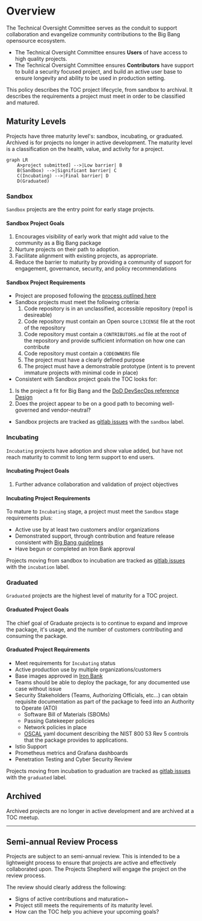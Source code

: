 # Overview

The Technical Oversight Committee serves as the conduit to support collaboration and evangelize community contributions to the Big Bang opensource ecosystem.

* The Technical Oversight Committee ensures __Users__ of have access to high quality projects.
* The Technical Oversight Committee ensures __Contributors__ have support to build a security focused project, and build an active user base to ensure longevity and ability to be used in production setting.

This policy describes the TOC project lifecycle, from sandbox to archival. It describes the requirements a project must meet in order to be classified and matured.

## Maturity Levels

Projects have three maturity level's: sandbox, incubating, or graduated. Archived is for projects no longer in active development. The maturity level is a classification on the health, value, and activity for a project.

```mermaid
graph LR
    A>project submitted] -->|Low barrier| B
    B(Sandbox) -->|Significant barrier| C
    C(Incubating) -->|Final barrier| D
    D(Graduated)
```

### Sandbox

`Sandbox` projects are the entry point for early stage projects.

#### Sandbox Project Goals

1. Encourages visibility of early work that might add value to the community as a Big Bang package
2. Nurture projects on their path to adoption.
3. Facilitate alignment with existing projects, as appropriate.
4. Reduce the barrier to maturity by providing a community of support for engagement, governance, security, and policy recommendations

#### Sandbox Project Requirements

* Project are proposed following the [process outlined here](https://repo1.dso.mil/platform-one/bbtoc/-/blob/master/projects/getting-started/README.md)
* Sandbox projects must meet the following criteria:  
  1. Code repository is in an unclassified, accessible repository (repo1 is desireable)
  2. Code repository must contain an Open source `LICENSE` file at the root of the repository
  3. Code repository must contain a `CONTRIBUTORS.md` file at the root of the repository and provide sufficient information on how one can contribute
  4. Code repository must contain a `CODEOWNERS` file
  5. The project must have a clearly defined purpose
  6. The project must have a demonstrable prototype (intent is to prevent immature projects with minimal code in place)
* Consistent with Sandbox project goals the TOC looks for:

 1. Is the project a fit for Big Bang and the [DoD DevSecOps reference Design](https://dodcio.defense.gov/Portals/0/Documents/Library/DevSecOpsReferenceDesign.pdf)
 2. Does the project appear to be on a good path to becoming well-governed and vendor-neutral?

* Sandbox projects are tracked as [gitlab issues](https://repo1.dso.mil/platform-one/bbtoc/-/issues?scope=all&utf8=%E2%9C%93&state=opened&label_name[]=sandbox) with the `sandbox` label.

### Incubating

`Incubating` projects have adoption and show value added, but have not reach maturity to commit to long term support to end users.

#### Incubating Project Goals

1. Further advance collaboration and validation of project objectives

#### Incubating Project Requirements

To mature to `Incubating` stage, a project must meet the `Sandbox` stage requirements plus:

* Active use by at least two customers and/or organizations
* Demonstrated support, through contribution and feature release consistent with [Big Bang guidelines](https://repo1.dso.mil/platform-one/big-bang/bigbang)
* Have begun or completed an Iron Bank approval

Projects moving from sandbox to incubation are tracked as [gitlab issues](https://repo1.dso.mil/platform-one/bbtoc/-/issues?scope=all&utf8=%E2%9C%93&state=opened&label_name[]=graduated) with the `incubation` label.

### Graduated

`Graduated` projects are the highest level of maturity for a TOC project.

#### Graduated Project Goals

The chief goal of Graduate projects is to continue to expand and improve the package, it's usage, and the number of customers contributing and consuming the package.

#### Graduated Project Requirements

* Meet requirements for `Incubating` status
* Active production use by multiple organizations/customers
* Base images approved in [Iron Bank](https://p1.dso.mil/#/products/iron-bank/)
* Teams should be able to deploy the package, for any documented use case without issue
* Security Stakeholders (Teams, Authorizing Officials, etc...) can obtain requisite documentation as part of the package to feed into an Authority to Operate (ATO)
  * Software Bill of Materials (SBOMs)
  * Passing Gatekeeper policies
  * Network policies in place
  * [OSCAL](https://pages.nist.gov/OSCAL/) yaml document describing the NIST 800 53 Rev 5 controls that the package provides to applications.
* Istio Support
* Prometheus metrics and Grafana dashboards
* Penetration Testing and Cyber Security Review

Projects moving from incubation to graduation are tracked as [gitlab issues](https://repo1.dso.mil/platform-one/bbtoc/-/issues?scope=all&utf8=%E2%9C%93&state=opened&label_name[]=graduated) with the `graduated` label.

## Archived

Archived projects are no longer in active development and are archived at a TOC meetup.

----

## Semi-annual Review Process

Projects are subject to an semi-annual review. This is intended to be a lightweight process to ensure that projects are active and effectively collaborated upon. The Projects Shepherd will engage the project on the review process.

The review should clearly address the following:

* Signs of active contributions and maturation~
* Project still meets the requirements of its maturity level.
* How can the TOC help you achieve your upcoming goals?
